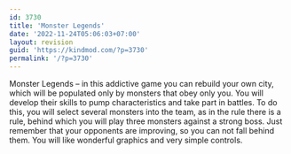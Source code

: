 ```yaml
---
id: 3730
title: 'Monster Legends'
date: '2022-11-24T05:06:03+07:00'
layout: revision
guid: 'https://kindmod.com/?p=3730'
permalink: '/?p=3730'
---
```


Monster Legends – in this addictive game you can rebuild your own city, which will be populated only by monsters that obey only you. You will develop their skills to pump characteristics and take part in battles. To do this, you will select several monsters into the team, as in the rule there is a rule, behind which you will play three monsters against a strong boss. Just remember that your opponents are improving, so you can not fall behind them. You will like wonderful graphics and very simple controls.